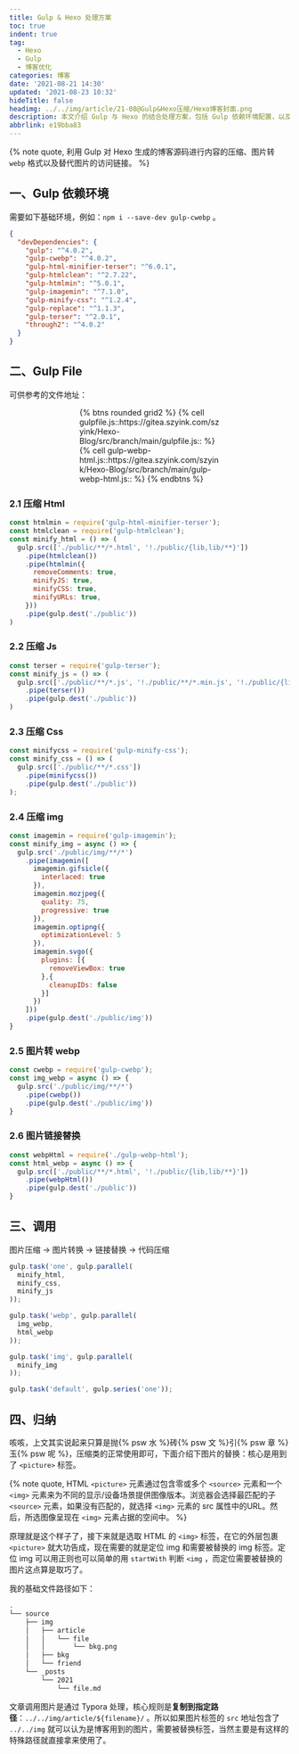 ```yaml
---
title: Gulp & Hexo 处理方案
toc: true
indent: true
tag:
  - Hexo
  - Gulp
  - 博客优化
categories: 博客
date: '2021-08-21 14:30'
updated: '2021-08-23 10:32'
hideTitle: false
headimg: ../../img/article/21-08@Gulp&Hexo压缩/Hexo博客封面.png
description: 本文介绍 Gulp 与 Hexo 的结合处理方案，包括 Gulp 依赖环境配置，以及利用 Gulp 实现 HTML、JS、CSS 压缩，图片压缩、转 WebP 格式及图片链接替换等操作，附具体代码示例与调用流程。
abbrlink: e19bba83
---
```


{% note quote, 利用 Gulp 对 Hexo 生成的博客源码进行内容的压缩、图片转 `webp` 格式以及替代图片的访问链接。 %}

## 一、Gulp 依赖环境

需要如下基础环境，例如：`npm i --save-dev gulp-cwebp` 。

``` json
{
  "devDependencies": {
    "gulp": "^4.0.2",
    "gulp-cwebp": "^4.0.2",
    "gulp-html-minifier-terser": "^6.0.1",
    "gulp-htmlclean": "^2.7.22",
    "gulp-htmlmin": "^5.0.1",
    "gulp-imagemin": "^7.1.0",
    "gulp-minify-css": "^1.2.4",
    "gulp-replace": "^1.1.3",
    "gulp-terser": "^2.0.1",
    "through2": "^4.0.2"
  }
}
```

## 二、Gulp File

可供参考的文件地址：

<div style="width: 50%;margin: 0 auto;">
{% btns rounded grid2 %}
{% cell gulpfile.js::https://gitea.szyink.com/szyink/Hexo-Blog/src/branch/main/gulpfile.js:: %}
{% cell gulp-webp-html.js::https://gitea.szyink.com/szyink/Hexo-Blog/src/branch/main/gulp-webp-html.js:: %}
{% endbtns %}
</div>

### 2.1 压缩 Html

```js
const htmlmin = require('gulp-html-minifier-terser');
const htmlclean = require('gulp-htmlclean');
const minify_html = () => (
  gulp.src(['./public/**/*.html', '!./public/{lib,lib/**}'])
    .pipe(htmlclean())
    .pipe(htmlmin({
      removeComments: true,
      minifyJS: true,
      minifyCSS: true,
      minifyURLs: true,
    }))
    .pipe(gulp.dest('./public'))
)
```

### 2.2 压缩 Js

```js
const terser = require('gulp-terser');
const minify_js = () => (
  gulp.src(['./public/**/*.js', '!./public/**/*.min.js', '!./public/{lib,lib/**}'])
    .pipe(terser())
    .pipe(gulp.dest('./public'))
)
```

### 2.3 压缩 Css

```js
const minifycss = require('gulp-minify-css');
const minify_css = () => (
  gulp.src(['./public/**/*.css'])
    .pipe(minifycss())
    .pipe(gulp.dest('./public'))
);
```

### 2.4 压缩 img

```js
const imagemin = require('gulp-imagemin');
const minify_img = async () => {
  gulp.src('./public/img/**/*')
    .pipe(imagemin([
      imagemin.gifsicle({
        interlaced: true
      }),
      imagemin.mozjpeg({
        quality: 75,
        progressive: true
      }),
      imagemin.optipng({
        optimizationLevel: 5
      }),
      imagemin.svgo({
        plugins: [{
          removeViewBox: true
        },{
          cleanupIDs: false
        }]
      })
    ]))
    .pipe(gulp.dest('./public/img'))
}
```

### 2.5 图片转 webp

```js
const cwebp = require('gulp-cwebp');
const img_webp = async () => {
  gulp.src('./public/img/**/*')
    .pipe(cwebp())
    .pipe(gulp.dest('./public/img'))
}
```

### 2.6 图片链接替换

```js
const webpHtml = require('./gulp-webp-html');
const html_webp = async () => {
  gulp.src(['./public/**/*.html', '!./public/{lib,lib/**}'])
    .pipe(webpHtml())
    .pipe(gulp.dest('./public'))
}
```

## 三、调用

图片压缩 -> 图片转换 -> 链接替换 -> 代码压缩

```js
gulp.task('one', gulp.parallel(
  minify_html,
  minify_css,
  minify_js
));

gulp.task('webp', gulp.parallel(
  img_webp,
  html_webp
));

gulp.task('img', gulp.parallel(
  minify_img
));

gulp.task('default', gulp.series('one'));
```

## 四、归纳

咳咳，上文其实说起来只算是抛{% psw 水 %}砖{% psw 文 %}引{% psw 章 %}玉{% psw 呢 %}，压缩类的正常使用即可，下面介绍下图片的替换：核心是用到了 `<picture>` 标签。

{% note quote, HTML `<picture>` 元素通过包含零或多个 `<source>` 元素和一个 `<img>` 元素来为不同的显示/设备场景提供图像版本。浏览器会选择最匹配的子 `<source>` 元素，如果没有匹配的，就选择 `<img>` 元素的 src 属性中的URL。然后，所选图像呈现在 `<img>` 元素占据的空间中。 %}

原理就是这个样子了，接下来就是选取 HTML 的 `<img>` 标签，在它的外层包裹 `<picture>` 就大功告成，现在需要的就是定位 img 和需要被替换的 img 标签。定位 img 可以用正则也可以简单的用 `startWith` 判断 `<img` ，而定位需要被替换的图片这点算是取巧了。

我的基础文件路径如下：

```sh
.
└── source
    ├── img
    │   ├── article
    │   │   └── file
    │   │       └── bkg.png
    │   ├── bkg
    │   └── friend
    └── _posts
        └── 2021
            └── file.md
```

文章调用图片是通过 Typora 处理，核心规则是**复制到指定路径**：`../../img/article/${filename}/` 。所以如果图片标签的 `src` 地址包含了 `../../img` 就可以认为是博客用到的图片，需要被替换标签，当然主要是有这样的特殊路径就直接拿来使用了。
